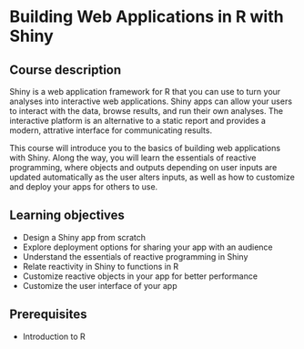 # Building Web Applications in R with Shiny

## Course description

Shiny is a web application framework for R that you can use to turn your analyses into interactive web applications. Shiny apps can allow your users to interact with the data, browse results, and run their own analyses. The interactive platform is an alternative to a static report and provides a modern, attrative interface for communicating results.

This course will introduce you to the basics of building web applications with Shiny. Along the way, you will learn the essentials of reactive programming, where objects and outputs depending on user inputs are updated automatically as the user alters inputs, as well as how to customize and deploy your apps for others to use.

## Learning objectives

* Design a Shiny app from scratch
* Explore deployment options for sharing your app with an audience
* Understand the essentials of reactive programming in Shiny
* Relate reactivity in Shiny to functions in R
* Customize reactive objects in your app for better performance
* Customize the user interface of your app

## Prerequisites

* Introduction to R
